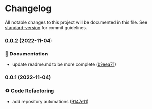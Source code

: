 # Changelog

All notable changes to this project will be documented in this file. See [standard-version](https://github.com/conventional-changelog/standard-version) for commit guidelines.

### [0.0.2](https://github.com/franreysaycon/-nextjsv12-stitches-reactquery_boilerplate/compare/v0.0.1...v0.0.2) (2022-11-04)


### 📝 Documentation

* update readme.md to be more complete ([b9eea71](https://github.com/franreysaycon/-nextjsv12-stitches-reactquery_boilerplate/commit/b9eea710f19a8e645b9c5b67d941f9c3e146e4b7))

### 0.0.1 (2022-11-04)


### ♻️ Code Refactoring

* add repository automations ([9147e11](https://github.com/franreysaycon/-nextjsv12-stitches-reactquery_boilerplate/commit/9147e11c018285d97fa16f9adc04b6e579218310))
